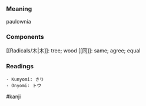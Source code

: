### Meaning

paulownia

### Components

[[Radicals/木|木]]: tree; wood [[同]]: same; agree; equal

### Readings

```
- Kunyomi: きり
- Onyomi: トウ
```

#kanji